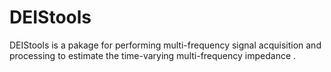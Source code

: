 # DEIStools
 DEIStools is a pakage for performing multi-frequency signal acquisition and processing to estimate the time-varying multi-frequency impedance .
